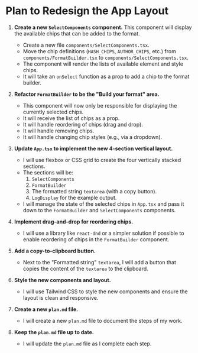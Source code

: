 # Plan to Redesign the App Layout

1.  **Create a new `SelectComponents` component.** This component will display the available chips that can be added to the format.
    *   Create a new file `components/SelectComponents.tsx`.
    *   Move the chip definitions (`HASH_CHIPS`, `AUTHOR_CHIPS`, etc.) from `components/FormatBuilder.tsx` to `components/SelectComponents.tsx`.
    *   The component will render the lists of available element and style chips.
    *   It will take an `onSelect` function as a prop to add a chip to the format builder.

2.  **Refactor `FormatBuilder` to be the "Build your format" area.**
    *   This component will now only be responsible for displaying the currently selected chips.
    *   It will receive the list of chips as a prop.
    *   It will handle reordering of chips (drag and drop).
    *   It will handle removing chips.
    *   It will handle changing chip styles (e.g., via a dropdown).

3.  **Update `App.tsx` to implement the new 4-section vertical layout.**
    *   I will use flexbox or CSS grid to create the four vertically stacked sections.
    *   The sections will be:
        1.  `SelectComponents`
        2.  `FormatBuilder`
        3.  The formatted string `textarea` (with a copy button).
        4.  `LogDisplay` for the example output.
    *   I will manage the state of the selected chips in `App.tsx` and pass it down to the `FormatBuilder` and `SelectComponents` components.

4.  **Implement drag-and-drop for reordering chips.**
    *   I will use a library like `react-dnd` or a simpler solution if possible to enable reordering of chips in the `FormatBuilder` component.

5.  **Add a copy-to-clipboard button.**
    *   Next to the "Formatted string" `textarea`, I will add a button that copies the content of the `textarea` to the clipboard.

6.  **Style the new components and layout.**
    *   I will use Tailwind CSS to style the new components and ensure the layout is clean and responsive.

7.  **Create a new `plan.md` file.**
    *   I will create a new `plan.md` file to document the steps of my work.

8.  **Keep the `plan.md` file up to date.**
    *   I will update the `plan.md` file as I complete each step.
